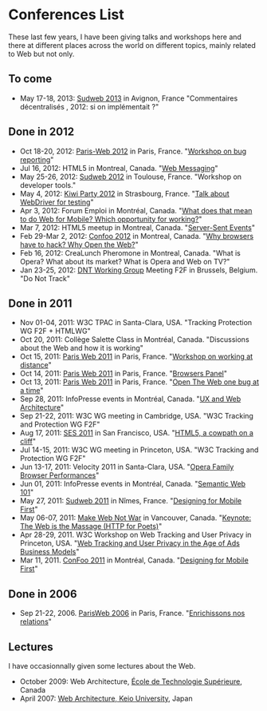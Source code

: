 # Conferences List #

These last few years, I have been giving talks and workshops here and there at different places across the world on different topics, mainly related to Web but not only.

## To come ##

* May 17-18, 2013: [Sudweb 2013](http://sudweb.fr/2013/) in Avignon, France "Commentaires décentralisés , 2012: si on implémentait ?"

## Done in 2012 ##

* Oct 18-20, 2012: [Paris-Web 2012](http://www.paris-web.fr/2012/) in Paris, France. "[Workshop on bug reporting](http://lanyrd.com/2012/parisweb/sxrcm/)"
* Jul 16, 2012: HTML5 in Montreal, Canada. "[Web Messaging](http://www.la-grange.net/2012/07/16/web-messaging-talk/)"
* May 25-26, 2012: [Sudweb 2012](http://sudweb.fr/2012/) in  Toulouse, France. "Workshop on developer tools."
* May 4, 2012: [Kiwi Party 2012](http://2012.kiwiparty.fr/) in Strasbourg, France. "[Talk about WebDriver for testing](http://www.la-grange.net/2012/05/04/webdriver-kiwi-talk/)"
* Apr 3, 2012: Forum Emploi in Montréal, Canada. "[What does that mean to do Web for Mobile? Which opportunity for working?](http://www.la-grange.net/2012/04/03/mobile-mtl-talk/)"
* Mar 7, 2012: HTML5 meetup in Montreal, Canada. "[Server-Sent Events](http://www.la-grange.net/2012/03/07/server-sent-events-talk/)"
* Feb 29-Mar 2, 2012: [Confoo 2012](http://confoo.ca/en/2012/) in Montreal, Canada. "[Why browsers have to hack? Why Open the Web?](http://www.la-grange.net/2012/02/29/opentheweb-talk/)"
* Feb 16, 2012: CreaLunch Pheromone in Montreal, Canada. "What is Opera? What about its market? What is Opera and Web on TV?"
* Jan 23-25, 2012: [DNT Working Group](http://www.w3.org/2011/tracking-protection/) Meeting F2F in Brussels, Belgium. "Do Not Track"

## Done in 2011 ##

* Nov 01-04, 2011: W3C TPAC in Santa-Clara, USA. "Tracking Protection WG F2F + HTMLWG"
* Oct 20, 2011: Collège Salette Class in Montréal, Canada. "Discussions about the Web and how it is working"
* Oct 15, 2011: [Paris Web 2011](http://www.paris-web.fr/2011/) in Paris, France. "[Workshop on working at distance](https://github.com/karlcow/travailtech)"
* Oct 14, 2011: [Paris Web 2011](http://www.paris-web.fr/2011/) in Paris, France. "[Browsers Panel](http://www.paris-web.fr/2011/conferences/table-ronde-des-navigateurs.php)"
* Oct 13, 2011: [Paris Web 2011](http://www.paris-web.fr/2011/) in Paris, France. "[Open The Web one bug at a time](http://www.paris-web.fr/2011/conferences/ouvrir-le-web-un-bug-a-la-fois.php)"
* Sep 28, 2011: InfoPresse events in Montréal, Canada. "[UX and Web Architecture](http://www.la-grange.net/2011/09/28/webarch-ux-talk/)"
* Sep 21-22, 2011: W3C WG meeting in Cambridge, USA. "W3C Tracking and Protection WG F2F"
* Aug 17, 2011: [SES 2011](http://www.searchenginestrategies.com/archives/2011/sanfrancisco/) in San Francisco, USA. "[HTML5, a cowpath on a cliff](http://www.la-grange.net/2011/08/17/html5-ses-slides/)"
* Jul 14-15, 2011: W3C WG meeting in Princeton, USA. "W3C Tracking and Protection WG F2F"
* Jun 13-17, 2011: Velocity 2011 in Santa-Clara, USA. "[Opera Family Browser Performances](http://fr.slideshare.net/karlcow/velocity-2011-opera-family-8367487)"
* Jun 01, 2011: InfoPresse events in Montréal, Canada. "[Semantic Web 101](http://fr.slideshare.net/karlcow/le-web-des-donnes-8175294)"
* May 27, 2011: [Sudweb 2011](http://sudweb.fr/2011/) in Nîmes, France. "[Designing for Mobile First](http://fr.slideshare.net/karlcow/penser-mobile-contenu)"
* May 06-07, 2011: [Make Web Not War](http://www.webnotwar.ca/lookin-back/ftw/) in Vancouver, Canada. "[Keynote: The Web is the Massage (HTTP for Poets)](http://fr.slideshare.net/karlcow/the-web-is-the-massage-http-for-poets)"
* Apr 28-29, 2011. W3C Workshop on Web Tracking and User Privacy in Princeton, USA. "[Web Tracking and User Privacy in the Age of Ads Business Models](http://www.w3.org/2011/track-privacy/papers/Opera.html)"
* Mar 11, 2011. [ConFoo 2011](http://confoo.ca/en/2011/) in Montréal, Canada. "[Designing for Mobile First](http://fr.slideshare.net/karlcow/think-mobile-first-then-enhance)"

## Done in 2006

* Sep 21-22, 2006. [ParisWeb 2006](http://www.paris-web.fr/2006/) in Paris, France. "[Enrichissons nos relations](http://www.paris-web.fr/2006/planning.html#karld)"



## Lectures  ##

I have occasionnally given some lectures about the Web.

* October 2009: Web Architecture, [École de Technologie Supérieure](http://en.etsmtl.ca/), Canada
* April 2007: [Web Architecture, Keio University](http://www.w3.org/2007/04/web-arch-keio/), Japan
